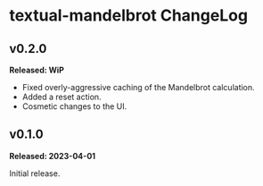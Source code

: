 # textual-mandelbrot ChangeLog

## v0.2.0

**Released: WiP**

- Fixed overly-aggressive caching of the Mandelbrot calculation.
- Added a reset action.
- Cosmetic changes to the UI.

## v0.1.0

**Released: 2023-04-01**

Initial release.

[//]: # (ChangeLog.md ends here)
